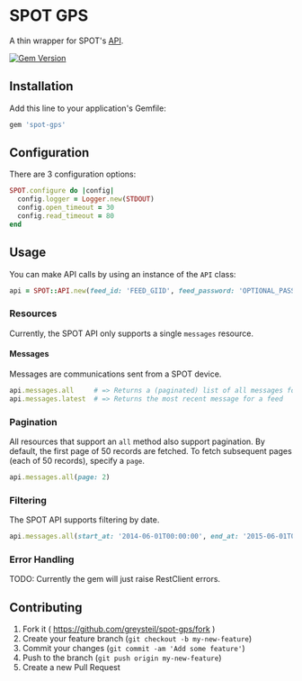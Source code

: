 # SPOT GPS

A thin wrapper for SPOT's [API](http://www.findmespot.com/en/index.php?cid=1700).

[![Gem Version](https://badge.fury.io/rb/spot-gps.svg)](http://badge.fury.io/rb/spot-gps)

## Installation

Add this line to your application's Gemfile:

```ruby
gem 'spot-gps'
```

## Configuration

There are 3 configuration options:

```ruby
SPOT.configure do |config|
  config.logger = Logger.new(STDOUT)
  config.open_timeout = 30
  config.read_timeout = 80
end
```

## Usage

You can make API calls by using an instance of the `API` class:

```ruby
api = SPOT::API.new(feed_id: 'FEED_GIID', feed_password: 'OPTIONAL_PASSWORD')
```

### Resources

Currently, the SPOT API only supports a single `messages` resource.

#### Messages

Messages are communications sent from a SPOT device.

```ruby
api.messages.all     # => Returns a (paginated) list of all messages for a feed
api.messages.latest  # => Returns the most recent message for a feed
```

### Pagination

All resources that support an `all` method also support pagination. By default,
the first page of 50 records are fetched. To fetch subsequent pages (each of 50
records), specify a `page`.

```ruby
api.messages.all(page: 2)
```

### Filtering

The SPOT API supports filtering by date.

```ruby
api.messages.all(start_at: '2014-06-01T00:00:00', end_at: '2015-06-01T00:00:00')
```

### Error Handling

TODO: Currently the gem will just raise RestClient errors.

## Contributing

1. Fork it ( https://github.com/greysteil/spot-gps/fork )
2. Create your feature branch (`git checkout -b my-new-feature`)
3. Commit your changes (`git commit -am 'Add some feature'`)
4. Push to the branch (`git push origin my-new-feature`)
5. Create a new Pull Request
